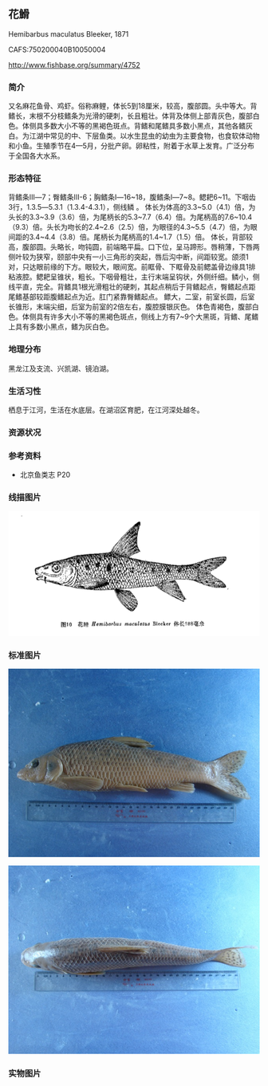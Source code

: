 ## 花䱻

Hemibarbus maculatus  Bleeker, 1871

CAFS:750200040B10050004

<http://www.fishbase.org/summary/4752>

### 简介

又名麻花鱼骨、鸡虾。俗称麻鲤，体长5到18厘米，较高，腹部圆。头中等大。背鳍长，末根不分枝鳍条为光滑的硬刺，长且粗壮。体背及体侧上部青灰色，腹部白色。体侧具多数大小不等的黑褐色斑点。背鳍和尾鳍具多数小黑点，其他各鳍灰白。为江湖中常见的中、下层鱼类。以水生昆虫的幼虫为主要食物，也食软体动物和小鱼。生殖季节在4—5月，分批产卵。卵粘性，附着于水草上发育。广泛分布于全国各大水系。

### 形态特征

背鳍条III―7；臀鳍条III-6；胸鳍条I―16~18，腹鳍条I―7~8。鳃耙6~11。下咽齿3行，1.3.5―5.3.1（1.3.4-4.3.1），侧线鳞 。 体长为体高的3.3~5.0（4.1）倍，为头长的3.3~3.9（3.6）倍，为尾柄长的5.3~7.7（6.4）倍。为尾柄高的7.6~10.4（9.3）倍。头长为吻长的2.4~2.6（2.5）倍，为眼径的4.3~5.5（4.7）倍，为眼间距的3.4~4.4（3.8）倍。尾柄长为尾柄高的1.4~1.7（1.5）倍。 体长，背部较高，腹部圆。头略长，吻钝圆，前端略平扁。口下位，呈马蹄形。唇稍薄，下唇两侧叶较为狭窄，颐部中央有一小三角形的突起，唇后沟中断，间距较宽。颌须1对，只达眼前缘的下方。眼较大，眼间宽。前眶骨、下眶骨及前鳃盖骨边缘具1排粘液腔。鳃耙呈锥状，粗长。下咽骨粗壮，主行末端呈钩状，外侧纤细。鳞小，侧线平直，完全。背鳍具1根光滑粗壮的硬刺，其起点稍后于背鳍起点，臀鳍起点距尾鳍基部较距腹鳍起点为近。肛门紧靠臀鳍起点。 鳔大，二室，前室长圆，后室长锥形，末端尖细，后室为前室的2倍左右，腹腔膜银灰色。 体色青褐色，腹部白色。体侧具有许多大小不等的黑褐色斑点，侧线上方有7~9个大黑斑，背鳍、尾鳍上具有多数小黑点，鳍为灰白色。

### 地理分布

黑龙江及支流、兴凯湖、镜泊湖。

### 生活习性

栖息于江河，生活在水底层。在湖沼区育肥，在江河深处越冬。

### 资源状况

### 参考资料

- 北京鱼类志 P20

### 线描图片

![图片](photos/花䱻.jpg)

### 标准图片

![图片](photos/花䱻A.jpg)

![图片](photos/花䱻B.jpg)

### 实物图片

